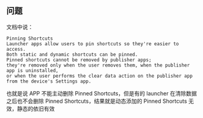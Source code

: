 ## 问题

文档中说：

    Pinning Shortcuts
    Launcher apps allow users to pin shortcuts so they're easier to access.
    Both static and dynamic shortcuts can be pinned.
    Pinned shortcuts cannot be removed by publisher apps;
    they're removed only when the user removes them, when the publisher app is uninstalled,
    or when the user performs the clear data action on the publisher app from the device's Settings app.

也就是说 APP 不能主动删除 Pinned Shortcuts，但是有的 launcher 在清除数据之后也不会删除 Pinned Shortcuts，结果就是动态添加的 Pinned Shortcuts 无效，静态的依旧有效

